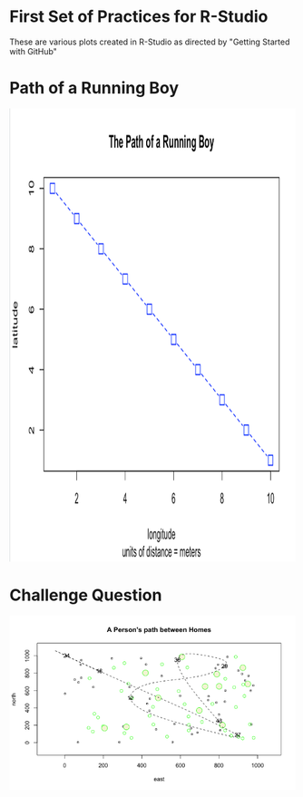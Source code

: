 # First Set of Practices for R-Studio

These are various plots created in R-Studio as directed by "Getting Started with GitHub"

# Path of a Running Boy

<img src="R_Practice_1.png" width="600" height="800" />

# Challenge Question

![](Path_Between_Homes.png)
